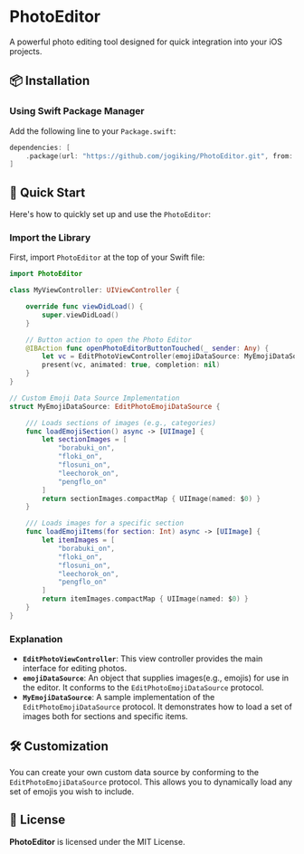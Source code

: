 # PhotoEditor

A powerful photo editing tool designed for quick integration into your iOS projects.

## 📦 Installation

### Using Swift Package Manager
Add the following line to your `Package.swift`:

```swift
dependencies: [
    .package(url: "https://github.com/jogiking/PhotoEditor.git", from: "1.0.0")
]
```

## 🚀 Quick Start

Here's how to quickly set up and use the `PhotoEditor`:

### Import the Library
First, import `PhotoEditor` at the top of your Swift file:

```swift
import PhotoEditor

class MyViewController: UIViewController {

    override func viewDidLoad() {
        super.viewDidLoad()
    }

    // Button action to open the Photo Editor
    @IBAction func openPhotoEditorButtonTouched(_ sender: Any) {
        let vc = EditPhotoViewController(emojiDataSource: MyEmojiDataSource())
        present(vc, animated: true, completion: nil)
    }
}

// Custom Emoji Data Source Implementation
struct MyEmojiDataSource: EditPhotoEmojiDataSource {

    /// Loads sections of images (e.g., categories)
    func loadEmojiSection() async -> [UIImage] {
        let sectionImages = [
            "borabuki_on",
            "floki_on",
            "flosuni_on",
            "leechorok_on",
            "pengflo_on"
        ]
        return sectionImages.compactMap { UIImage(named: $0) }
    }

    /// Loads images for a specific section
    func loadEmojiItems(for section: Int) async -> [UIImage] {
        let itemImages = [
            "borabuki_on",
            "floki_on",
            "flosuni_on",
            "leechorok_on",
            "pengflo_on"
        ]
        return itemImages.compactMap { UIImage(named: $0) }
    }
}

```
### Explanation
- **`EditPhotoViewController`**: This view controller provides the main interface for editing photos.
- **`emojiDataSource`**: An object that supplies images(e.g., emojis) for use in the editor. It conforms to the `EditPhotoEmojiDataSource` protocol.
- **`MyEmojiDataSource`**: A sample implementation of the `EditPhotoEmojiDataSource` protocol. It demonstrates how to load a set of images both for sections and specific items.

## 🛠️ Customization
You can create your own custom data source by conforming to the `EditPhotoEmojiDataSource` protocol. This allows you to dynamically load any set of emojis you wish to include.

## 📄 License
**PhotoEditor** is licensed under the MIT License.
